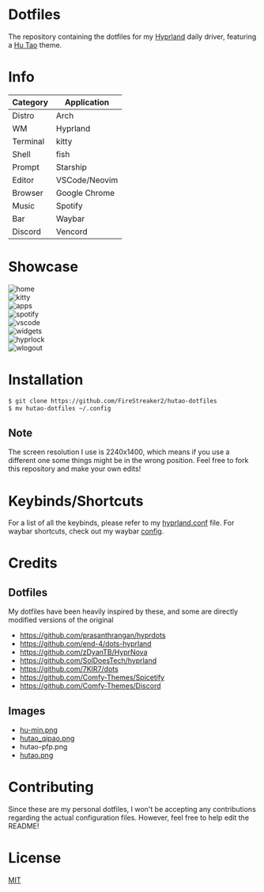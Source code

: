 # Dotfiles

The repository containing the dotfiles for my [Hyprland](https://hyprland.org/) daily driver, featuring a [Hu Tao](https://wiki.hoyolab.com/pc/genshin/entry/34/) theme.

# Info

| Category | Application   |
| -------- | ------------- |
| Distro   | Arch          |
| WM       | Hyprland      |
| Terminal | kitty         |
| Shell    | fish          |
| Prompt   | Starship      |
| Editor   | VSCode/Neovim |
| Browser  | Google Chrome |
| Music    | Spotify       |
| Bar      | Waybar        |
| Discord  | Vencord       |

# Showcase

![home](src/1.png)  
![kitty](src/2.png)  
![apps](src/3.png)  
![spotify](src/4.png)  
![vscode](src/5.png)  
![widgets](src/6.png)  
![hyprlock](src/7.png)  
![wlogout](src/8.png)

# Installation

```bash
$ git clone https://github.com/FireStreaker2/hutao-dotfiles
$ mv hutao-dotfiles ~/.config
```

## Note

The screen resolution I use is 2240x1400, which means if you use a different one some things might be in the wrong position. Feel free to fork this repository and make your own edits!

# Keybinds/Shortcuts

For a list of all the keybinds, please refer to my [hyprland.conf](https://github.com/FireStreaker2/hutao-dotfiles/blob/main/hypr/hyprland.conf) file. For waybar shortcuts, check out my waybar [config](https://github.com/FireStreaker2/hutao-dotfiles/blob/main/waybar/config).

# Credits

## Dotfiles

My dotfiles have been heavily inspired by these, and some are directly modified versions of the original

- https://github.com/prasanthrangan/hyprdots
- https://github.com/end-4/dots-hyprland
- https://github.com/zDyanTB/HyprNova
- https://github.com/SolDoesTech/hyprland
- https://github.com/7KIR7/dots
- https://github.com/Comfy-Themes/Spicetify
- https://github.com/Comfy-Themes/Discord

## Images

- [hu-min.png](https://www.pixiv.net/en/artworks/103608082)
- [hutao_qipao.png](https://twitter.com/toki88909/status/1642364643846004737)
- hutao-pfp.png
- [hutao.png](https://twitter.com/kuwashima_rein/status/1376097884332978182)

# Contributing

Since these are my personal dotfiles, I won't be accepting any contributions regarding the actual configuration files. However, feel free to help edit the README!

# License

[MIT](https://github.com/FireStreaker2/hutao-dotfiles/blob/main/LICENSE)
